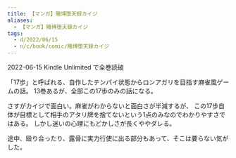 ```yaml
---
title: 【マンガ】賭博堕天録カイジ
aliases:
  - 【マンガ】賭博堕天録カイジ
tags:
  - d/2022/06/15
  - n/c/book/comic/賭博堕天録カイジ
---
```


2022-06-15 Kindle Unlimited で全巻読破

「17歩」と呼ばれる、自作したテンパイ状態からロンアガリを目指す麻雀風ゲームの話。
13巻あるが、全部この17歩のみの話になる。

さすがカイジで面白い。麻雀がわからないと面白さが半減するが、
この17歩自体が目標として相手のアタリ牌を捨てないという1点のみなのでわかりやすさではある。
しかし迷いの心理にもどかしさが長くややダレる。

途中、殴り合ったり、露骨に実力行使に出る部分もあって、そこは要らない気がした。



